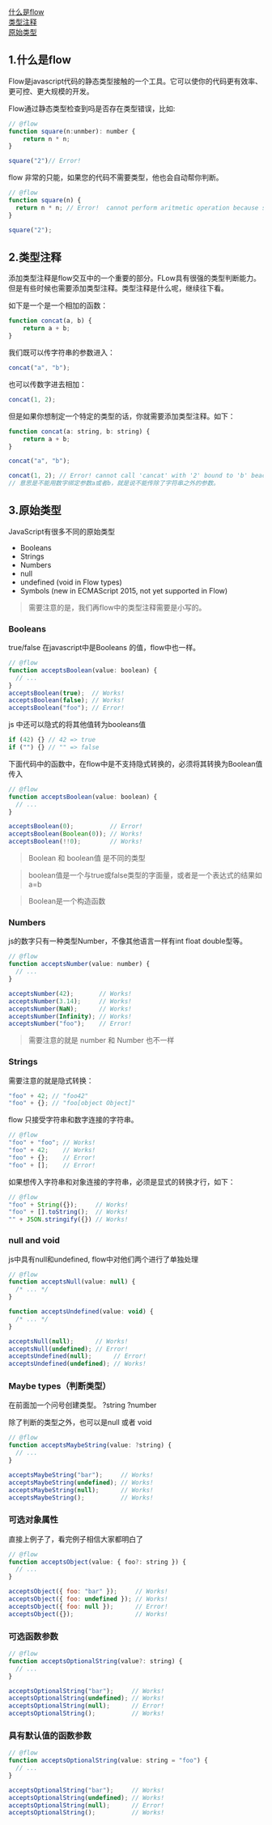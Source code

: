<a href="#1">什么是flow</a><br/>
<a href="#2">类型注释</a><br/>
<a href="#3">原始类型</a><br/>


<h3 id="1"></h3>

## 1.什么是flow

Flow是javascript代码的静态类型接触的一个工具。它可以使你的代码更有效率、更可控、更大规模的开发。

Flow通过静态类型检查到吗是否存在类型错误，比如:

```js
// @flow
function square(n:unmber): number {
    return n * n;
}

square("2")// Error!
```

flow 非常的只能，如果您的代码不需要类型，他也会自动帮你判断。

```js
// @flow
function square(n) {
  return n * n; // Error!  cannot perform aritmetic operation because string [1] is not a number
}

square("2");
```

<h3 id="2"></h3>

## 2.类型注释

添加类型注释是flow交互中的一个重要的部分。FLow具有很强的类型判断能力。但是有些时候也需要添加类型注释。类型注释是什么呢，继续往下看。

如下是一个是一个相加的函数：
```js
function concat(a, b) {
    return a + b;
}

```

我们既可以传字符串的参数进入：
```js
concat("a", "b");
```
也可以传数字进去相加：
```js
concat(1, 2);
```

但是如果你想制定一个特定的类型的话，你就需要添加类型注释。如下：
```js
function concat(a: string, b: string) {
    return a + b;
}

concat("a", "b");

concat(1, 2); // Error! cannot call 'cancat' with '2' bound to 'b' beacuse number is incompatible with string
// 意思是不能用数字绑定参数a或者b，就是说不能传除了字符串之外的参数。
```

<h3 id="3"></h3>

## 3.原始类型

JavaScript有很多不同的原始类型

- Booleans
- Strings
- Numbers
- null
- undefined (void in Flow types)
- Symbols (new in ECMAScript 2015, not yet supported in Flow)

> 需要注意的是，我们再flow中的类型注释需要是小写的。

### Booleans

true/false 在javascript中是Booleans 的值，flow中也一样。
```js
// @flow
function acceptsBoolean(value: boolean) {
  // ...
}
acceptsBoolean(true);  // Works!
acceptsBoolean(false); // Works!
acceptsBoolean("foo"); // Error!
```

js 中还可以隐式的将其他值转为booleans值
```js
if (42) {} // 42 => true
if ("") {} // "" => false
```

下面代码中的函数中，在flow中是不支持隐式转换的，必须将其转换为Boolean值传入
```js
// @flow
function acceptsBoolean(value: boolean) {
  // ...
}

acceptsBoolean(0);          // Error!
acceptsBoolean(Boolean(0)); // Works!
acceptsBoolean(!!0);        // Works!
```

> Boolean 和 boolean值 是不同的类型

> boolean值是一个与true或false类型的字面量，或者是一个表达式的结果如 a=b

> Boolean是一个构造函数

### Numbers

js的数字只有一种类型Number，不像其他语言一样有int float double型等。
```js
// @flow
function acceptsNumber(value: number) {
  // ...
}

acceptsNumber(42);       // Works!
acceptsNumber(3.14);     // Works!
acceptsNumber(NaN);      // Works!
acceptsNumber(Infinity); // Works!
acceptsNumber("foo");    // Error!
```

> 需要注意的就是 number 和 Number 也不一样

### Strings 

需要注意的就是隐式转换：
```js
"foo" + 42; // "foo42"
"foo" + {}; // "foo[object Object]"
```
flow 只接受字符串和数字连接的字符串。
```js
// @flow
"foo" + "foo"; // Works!
"foo" + 42;    // Works!
"foo" + {};    // Error!
"foo" + [];    // Error!
```
如果想传入字符串和对象连接的字符串，必须是显式的转换才行，如下：
```js
// @flow
"foo" + String({});     // Works!
"foo" + [].toString();  // Works!
"" + JSON.stringify({}) // Works!
```

### null and void

js中具有null和undefined, flow中对他们两个进行了单独处理
```js
// @flow
function acceptsNull(value: null) {
  /* ... */
}

function acceptsUndefined(value: void) {
  /* ... */
}

acceptsNull(null);      // Works!
acceptsNull(undefined); // Error!
acceptsUndefined(null);      // Error!
acceptsUndefined(undefined); // Works!
```

### Maybe types（判断类型）

在前面加一个问号创建类型。 ?string   ?number

除了判断的类型之外，也可以是null 或者 void
```js
// @flow
function acceptsMaybeString(value: ?string) {
  // ...
}

acceptsMaybeString("bar");     // Works!
acceptsMaybeString(undefined); // Works!
acceptsMaybeString(null);      // Works!
acceptsMaybeString();          // Works!
```

### 可选对象属性

直接上例子了，看完例子相信大家都明白了
```js
// @flow
function acceptsObject(value: { foo?: string }) {
  // ...
}

acceptsObject({ foo: "bar" });     // Works!
acceptsObject({ foo: undefined }); // Works!
acceptsObject({ foo: null });      // Error!
acceptsObject({});                 // Works!
```

### 可选函数参数

```js
// @flow
function acceptsOptionalString(value?: string) {
  // ...
}

acceptsOptionalString("bar");     // Works!
acceptsOptionalString(undefined); // Works!
acceptsOptionalString(null);      // Error!
acceptsOptionalString();          // Works!
```

### 具有默认值的函数参数

```js
// @flow
function acceptsOptionalString(value: string = "foo") {
  // ...
}

acceptsOptionalString("bar");     // Works!
acceptsOptionalString(undefined); // Works!
acceptsOptionalString(null);      // Error!
acceptsOptionalString();          // Works!
```